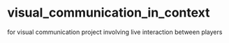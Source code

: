 # visual_communication_in_context
for visual communication project involving live interaction between players
